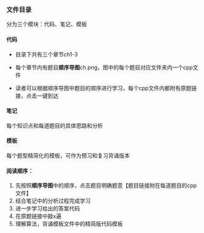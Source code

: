 ### 文件目录

分为三个模块：代码、笔记、模板

#### 代码

- 目录下共有三个章节ch1-3

- 每个章节内有题目**顺序导图**ch.png，图中的每个题目对应文件夹内一个cpp文件
- 读者可以根据顺序导图中题目的顺序进行学习，每个cpp文件内都附有原题链接，点击一键到达

#### 笔记

每个知识点和每道题目的具体思路和分析

#### 模板

每个题型精简化的模板，可作为预习和复习背诵版本

#### 阅读顺序：

1. 先按照**顺序导图**中的顺序，点击题目明确题意【题目链接附在每道题目的cpp文件】
2. 结合笔记中的分析过程完成学习
3. 进一步学习给出的答案代码
4. 在原题链接中敲x遍
5. 理解算法，背诵模板文件中的精简版代码模板
